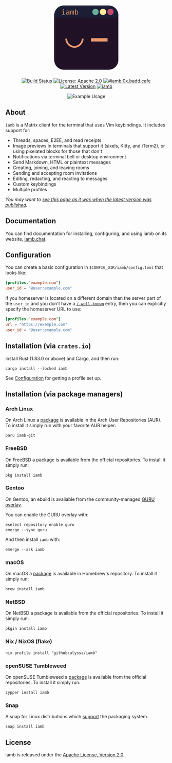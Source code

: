 <div align="center">
    <h1><img width="200" height="200" src="docs/iamb.svg"></h1>

[![Build Status](https://github.com/ulyssa/iamb/actions/workflows/ci.yml/badge.svg)](https://github.com/ulyssa/iamb/actions?query=workflow%3ACI+)
[![License: Apache 2.0](https://img.shields.io/crates/l/iamb.svg?logo=apache)][crates-io-iamb]
[![#iamb:0x.badd.cafe](https://img.shields.io/badge/matrix-%23iamb:0x.badd.cafe-blue)](https://matrix.to/#/#iamb:0x.badd.cafe)
[![Latest Version](https://img.shields.io/crates/v/iamb.svg?logo=rust)][crates-io-iamb]
[![iamb](https://snapcraft.io/iamb/badge.svg)](https://snapcraft.io/iamb)

![Example Usage](https://iamb.chat/static/images/iamb-demo.gif)

</div>

## About

`iamb` is a Matrix client for the terminal that uses Vim keybindings. It includes support for:

- Threads, spaces, E2EE, and read receipts
- Image previews in terminals that support it (sixels, Kitty, and iTerm2), or using pixelated blocks for those that don't
- Notifications via terminal bell or desktop environment
- Send Markdown, HTML or plaintext messages
- Creating, joining, and leaving rooms
- Sending and accepting room invitations
- Editing, redacting, and reacting to messages
- Custom keybindings
- Multiple profiles

_You may want to [see this page as it was when the latest version was published][crates-io-iamb]._

## Documentation

You can find documentation for installing, configuring, and using iamb on its
website, [iamb.chat].

## Configuration

You can create a basic configuration in `$CONFIG_DIR/iamb/config.toml` that looks like:

```toml
[profiles."example.com"]
user_id = "@user:example.com"
```

If you homeserver is located on a different domain than the server part of the
`user_id` and you don't have a [`/.well-known`][well_known_entry] entry, then
you can explicitly specify the homeserver URL to use:

```toml
[profiles."example.com"]
url = "https://example.com"
user_id = "@user:example.com"
```

## Installation (via `crates.io`)

Install Rust (1.83.0 or above) and Cargo, and then run:

```
cargo install --locked iamb
```

See [Configuration](#configuration) for getting a profile set up.

## Installation (via package managers)

### Arch Linux

On Arch Linux a [package](https://aur.archlinux.org/packages/iamb-git) is available in the
Arch User Repositories (AUR). To install it simply run with your favorite AUR helper:

```
paru iamb-git
```

### FreeBSD

On FreeBSD a package is available from the official repositories. To install it simply run:

```
pkg install iamb
```

### Gentoo

On Gentoo, an ebuild is available from the community-managed
[GURU overlay](https://wiki.gentoo.org/wiki/Project:GURU).

You can enable the GURU overlay with:

```
eselect repository enable guru
emerge --sync guru
```

And then install `iamb` with:

```
emerge --ask iamb
```

### macOS

On macOS a [package](https://formulae.brew.sh/formula/iamb#default) is available in Homebrew's
repository. To install it simply run:

```
brew install iamb
```

### NetBSD

On NetBSD a package is available from the official repositories. To install it simply run:

```
pkgin install iamb
```

### Nix / NixOS (flake)

```
nix profile install "github:ulyssa/iamb"
```

### openSUSE Tumbleweed

On openSUSE Tumbleweed a [package](https://build.opensuse.org/package/show/openSUSE:Factory/iamb) is available from the official repositories. To install it simply run:

```
zypper install iamb
```

### Snap

A snap for Linux distributions which [support](https://snapcraft.io/docs/installing-snapd) the packaging system.

```
snap install iamb
```

## License

iamb is released under the [Apache License, Version 2.0].

[Apache License, Version 2.0]: https://github.com/ulyssa/iamb/blob/master/LICENSE
[crates-io-iamb]: https://crates.io/crates/iamb
[iamb.chat]: https://iamb.chat
[well_known_entry]: https://spec.matrix.org/latest/client-server-api/#getwell-knownmatrixclient
